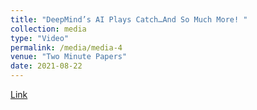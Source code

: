 ```yaml
---
title: "DeepMind’s AI Plays Catch…And So Much More! "
collection: media
type: "Video"
permalink: /media/media-4
venue: "Two Minute Papers"
date: 2021-08-22
---
```

[Link](https://www.youtube.com/watch?v=uuzow7TEQ1s)

